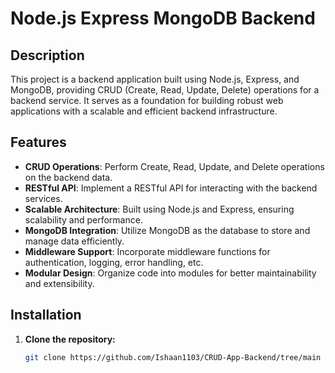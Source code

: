 # Node.js Express MongoDB Backend

## Description
This project is a backend application built using Node.js, Express, and MongoDB, providing CRUD (Create, Read, Update, Delete) operations for a backend service. It serves as a foundation for building robust web applications with a scalable and efficient backend infrastructure.

## Features
- **CRUD Operations**: Perform Create, Read, Update, and Delete operations on the backend data.
- **RESTful API**: Implement a RESTful API for interacting with the backend services.
- **Scalable Architecture**: Built using Node.js and Express, ensuring scalability and performance.
- **MongoDB Integration**: Utilize MongoDB as the database to store and manage data efficiently.
- **Middleware Support**: Incorporate middleware functions for authentication, logging, error handling, etc.
- **Modular Design**: Organize code into modules for better maintainability and extensibility.

## Installation
1. **Clone the repository:**
   ```bash
   git clone https://github.com/Ishaan1103/CRUD-App-Backend/tree/main
